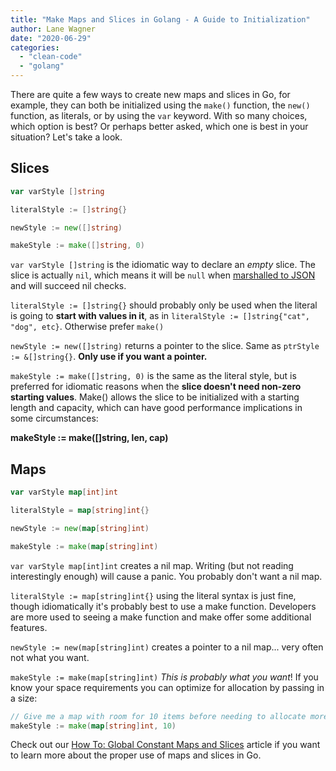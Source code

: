 ```yaml
---
title: "Make Maps and Slices in Golang - A Guide to Initialization"
author: Lane Wagner
date: "2020-06-29"
categories: 
  - "clean-code"
  - "golang"
---
```


There are quite a few ways to create new maps and slices in Go, for example, they can both be initialized using the `make()` function, the `new()` function, as literals, or by using the `var` keyword. With so many choices, which option is best? Or perhaps better asked, which one is best in your situation? Let's take a look.

## Slices

```go
var varStyle []string

literalStyle := []string{}

newStyle := new([]string)

makeStyle := make([]string, 0)
```

`var varStyle []string` is the idiomatic way to declare an _empty_ slice. The slice is actually `nil`, which means it will be `null` when [marshalled to JSON](https://qvault.io/golang/json-golang/) and will succeed nil checks.

`literalStyle := []string{}` should probably only be used when the literal is going to **start with values in it**, as in `literalStyle := []string{"cat", "dog", etc}`. Otherwise prefer `make()`

`newStyle := new([]string)` returns a pointer to the slice. Same as `ptrStyle := &[]string{}`. **Only use if you want a pointer.**

`makeStyle := make([]string, 0)` is the same as the literal style, but is preferred for idiomatic reasons when the **slice doesn't need non-zero starting values**. Make() allows the slice to be initialized with a starting length and capacity, which can have good performance implications in some circumstances:

**makeStyle := make(\[\]string, len, cap)**

## Maps

```go
var varStyle map[int]int

literalStyle = map[string]int{}

newStyle := new(map[string]int)

makeStyle := make(map[string]int)
```

`var varStyle map[int]int` creates a nil map. Writing (but not reading interestingly enough) will cause a panic. You probably don't want a nil map.

`literalStyle := map[string]int{}` using the literal syntax is just fine, though idiomatically it's probably best to use a make function. Developers are more used to seeing a make function and make offer some additional features.

`newStyle := new(map[string]int)` creates a pointer to a nil map... very often not what you want.

`makeStyle := make(map[string]int)` _This is probably what you want_! If you know your space requirements you can optimize for allocation by passing in a size:

```go
// Give me a map with room for 10 items before needing to allocate more space
makeStyle := make(map[string]int, 10)
```

Check out our [How To: Global Constant Maps and Slices](https://qvault.io/2019/10/21/how-to-global-constant-maps-and-slices-in-go/) article if you want to learn more about the proper use of maps and slices in Go.
